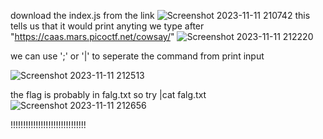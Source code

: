 download the index.js from the link
![Screenshot 2023-11-11 210742](https://github.com/Adarshredd/picoctf-writeups/assets/145366498/e4cf1ad2-cf9d-4e7c-a275-b394fa95080c)
this tells us that it would print anyting we type after "https://caas.mars.picoctf.net/cowsay/"
![Screenshot 2023-11-11 212220](https://github.com/Adarshredd/picoctf-writeups/assets/145366498/0530c6af-3399-4904-8826-ed9b60c9b09a)

we can use ';' or '|' to seperate the command from print input

![Screenshot 2023-11-11 212513](https://github.com/Adarshredd/picoctf-writeups/assets/145366498/396cf88a-285b-42f8-837a-6b9fdac12be8)

the flag is probably in falg.txt
so try |cat falg.txt
![Screenshot 2023-11-11 212656](https://github.com/Adarshredd/picoctf-writeups/assets/145366498/761ee9a1-549f-4761-bc32-fcb51345b57e)

!!!!!!!!!!!!!!!!!!!!!!!!!!!!!!
